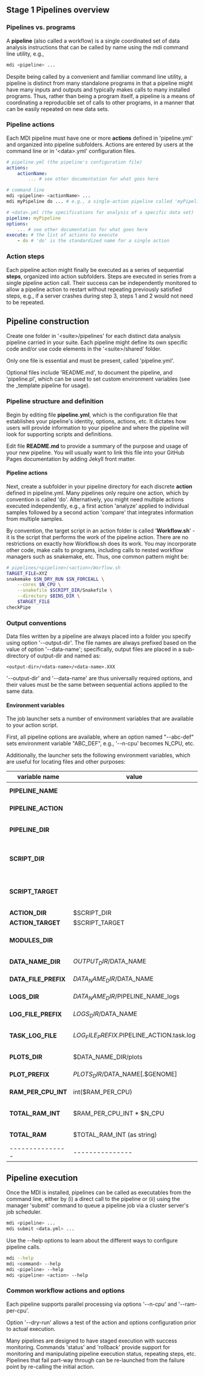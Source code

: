 ## Stage 1 Pipelines overview

### Pipelines vs. programs

A **pipeline** (also called a workflow) is a single coordinated set
of data analysis instructions that can be called by name using the
mdi command line utility, e.g.,

```bash
mdi <pipeline> ...
```

Despite being called by a convenient and familiar command line utility, 
a pipeline is distinct from many standalone programs in
that a pipeline might have many inputs and outputs and typically makes 
calls to many installed programs. Thus, rather than being a program itself, 
a pipeline is a means of coordinating a reproducible set of calls to 
other programs, in a manner that can be easily repeated on new data sets.

### Pipeline actions

Each MDI pipeline must have one or more **actions** defined
in 'pipeline.yml' and organized into pipeline subfolders.
Actions are entered by users at the command line or in
'\<data\>.yml' configuration files.

```yml
# pipeline.yml (the pipeline's configuration file)
actions:
    actionName:
        ... # see other documentation for what goes here
```

```bash
# command line
mdi <pipeline> <actionName> ...
mdi myPipeline do ... # e.g., a single-action pipeline called 'myPipeline'
```

```yml
# <data>.yml (the specifications for analysis of a specific data set)
pipeline: myPipeline
options: 
    ... # see other documentation for what goes here
execute: # the list of actions to execute
    - do # 'do' is the standardized name for a single action
```

### Action steps

Each pipeline action might finally be executed as a series of 
sequential **steps**, organized into action subfolders.
Steps are executed in series from a single pipeline action call.
Their success can be independently monitored to allow a 
pipeline action to restart without repeating previously satisfied 
steps, e.g., if a server crashes during step 3, steps 1 and 2 
would not need to be repeated.

## Pipeline construction

Create one folder in '\<suite\>/pipelines' for each distinct data 
analysis pipeline carried in your suite. Each pipeline 
might define its own specific code and/or use code elements 
in the '\<suite\>/shared' folder.

Only one file is essential and must be present, called 'pipeline.yml'.

Optional files include 'README.md', to document the pipeline, 
and 'pipeline.pl', which can be used to set custom environment variables
(see the _template pipeline for usage).

### Pipeline structure and definition

Begin by editing file **pipeline.yml**, which is the configuration file that establishes your pipeline's identity, options, actions, etc. It dictates how users will provide information to your pipeline and where the pipeline will look for supporting scripts and definitions.

Edit file **README.md** to provide a summary of the purpose and usage of your new pipeline. You will usually want to link this file into your GitHub Pages documentation by adding Jekyll front matter.

#### Pipeline actions

Next, create a subfolder in your pipeline directory for each discrete **action**
defined in pipeline.yml. Many pipelines only require one action, which by convention is called 'do'. Alternatively, you might need multiple actions executed independently, e.g., a first action 'analyze' applied to individual samples followed by a second action 'compare' that integrates information from multiple samples.

By convention, the target script in an action folder is called '**Workflow.sh**' - 
it is the script that performs the work of the pipeline action.
There are no restrictions on exactly how Workflow.sh does its work. You may incorporate 
other code, make calls to programs, including calls to nested workflow managers such as snakemake, etc. Thus, one common pattern might be:

```bash
# pipelines/<pipeline>/<action>/Worflow.sh
TARGET_FILE=XYZ
snakemake $SN_DRY_RUN $SN_FORCEALL \
    --cores $N_CPU \
    --snakefile $SCRIPT_DIR/Snakefile \
    --directory $BINS_DIR \
    $TARGET_FILE
checkPipe
```

### Output conventions

Data files written by a pipeline are always placed into a folder you specify using 
option '--output-dir'. The file names are always prefixed based on the value of option
'--data-name'; specifically, output files are placed in a sub-directory of output-dir and named as:

```
<output-dir>/<data-name>/<data-name>.XXX
```

'--output-dir' and '--data-name' are thus universally required options, and their 
values must be the same between sequential actions applied to the same data. 

#### Environment variables

The job launcher sets a number of environment variables that are available
to your action script. 

First, all pipeline options are available, where an option named "--abc-def" 
sets environment variable "ABC_DEF", e.g., '--n-cpu' becomes N_CPU, etc.

Additionally, the launcher sets the following environment variables,
which are useful for locating files and other purposes:

| variable name | value | description |
|---------------|---------------|-------------|
| **PIPELINE_NAME**     | | the name of the running pipeline |
| **PIPELINE_ACTION**   | | the name of the running pipeline action |
| **PIPELINE_DIR**      | | the root directory of the pipeline, which contains 'pipeline.yml' |
| **SCRIPT_DIR**        | | the folder that contains the scripts for the running action, including Workflow.sh |
| **SCRIPT_TARGET**     | | the primary action script usually '$SCRIPT_DIR/Workflow.sh' (unless overridden) |
| **ACTION_DIR**        | $SCRIPT_DIR       | a synonym for above |
| **ACTION_TARGET**     | $SCRIPT_TARGET    | a synonym for above |
| **MODULES_DIR**       | | the directory that contains all shared code modules in the working suite' |
| **DATA_NAME_DIR**     | $OUTPUT_DIR/$DATA_NAME                | where output files should be placed |
| **DATA_FILE_PREFIX**  | $DATA_NAME_DIR/$DATA_NAME             | prefix to use for output file names |
| **LOGS_DIR**          | $DATA_NAME_DIR/$PIPELINE_NAME_logs    | where log files should be placed |
| **LOG_FILE_PREFIX**   | $LOGS_DIR/$DATA_NAME                  | prefix to use for log file names |
| **TASK_LOG_FILE**     | $LOG_FILE_PREFIX.$PIPELINE_ACTION.task.log | the main log file for a running task; starts with job config YAML |
| **PLOTS_DIR**         | $DATA_NAME_DIR/plots                  | where output plots should be placed |
| **PLOT_PREFIX**       | $PLOTS_DIR/$DATA_NAME[.$GENOME]       | prefix to use for output plot names |
| **RAM_PER_CPU_INT**   | int($RAM_PER_CPU)                     | e.g., 1M becomes 1000000 |
| **TOTAL_RAM_INT**     | $RAM_PER_CPU_INT * $N_CPU             | RAM available to entire job, e.g., 1000000 * 4 = 4000000 |
| **TOTAL_RAM**         | $TOTAL_RAM_INT (as string)            | e.g., 4000000 becomes 4M |
|---------------|---------------|-------------|

## Pipeline execution

Once the MDI is installed, pipelines can be called as executables from the command line, 
either by (i) a direct call to the pipeline or (ii) using the manager 'submit' command to queue
a pipeline job via a cluster server's job scheduler.

```bash
mdi <pipeline> ...
mdi submit <data.yml> ...
```

Use the --help options to learn about the different ways to configure pipeline calls.

```bash
mdi --help
mdi <command> --help
mdi <pipeline> --help
mdi <pipeline> <action> --help
```

### Common workflow actions and options

Each pipeline supports parallel processing via options '--n-cpu' and '--ram-per-cpu'.

Option '--dry-run' allows a test of the action and options configuration prior to actual execution.

Many pipelines are designed to have staged execution with success monitoring. Commands 
'status' and 'rollback' provide support for monitoring and manipulating pipeline
execution status, repeating steps, etc. Pipelines that fail part-way through can be 
re-launched from the failure point by re-calling the initial action.
